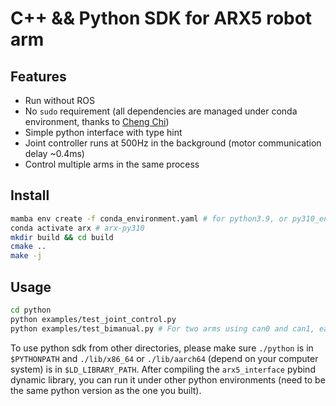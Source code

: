 # C++ && Python SDK for ARX5 robot arm
## Features
- Run without ROS
- No `sudo` requirement (all dependencies are managed under conda environment, thanks to [Cheng Chi](https://cheng-chi.github.io/))
- Simple python interface with type hint
- Joint controller runs at 500Hz in the background (motor communication delay ~0.4ms)
- Control multiple arms in the same process

## Install
```bash
mamba env create -f conda_environment.yaml # for python3.9, or py310_environment.yaml for python3.10
conda activate arx # arx-py310 
mkdir build && cd build
cmake ..
make -j
```
## Usage
```bash
cd python
python examples/test_joint_control.py
python examples/test_bimanual.py # For two arms using can0 and can1, each arm will act the same as test_joint_control.py
```
To use python sdk from other directories, please make sure `./python` is in `$PYTHONPATH` and `./lib/x86_64` or `./lib/aarch64` (depend on your computer system) is in `$LD_LIBRARY_PATH`.
After compiling the `arx5_interface` pybind dynamic library, you can run it under other python environments (need to be the same python version as the one you built).
